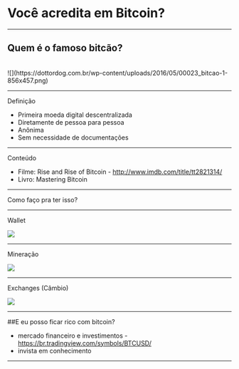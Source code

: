 # Você acredita em Bitcoin?

---

## Quem é o famoso bitcão?

<br>
![](https://dottordog.com.br/wp-content/uploads/2016/05/00023_bitcao-1-856x457.png)

---

Definição

- Primeira moeda digital descentralizada
- Diretamente de pessoa para pessoa
- Anônima
- Sem necessidade de documentações

---

Conteúdo

- Filme: Rise and Rise of Bitcoin - http://www.imdb.com/title/tt2821314/
- Livro: Mastering Bitcoin

---

Como faço pra ter isso?

---

Wallet

![](http://imag.malavida.com/mvimgbig/download-fs/bitcoin-wallet-13602-5.jpg)

---

Mineração

![](http://online.wsj.com/media/0201_cio_ledg_G_20160201185005.jpg)

---

Exchanges (Câmbio)

![](https://d1ic4altzx8ueg.cloudfront.net/finder-us/wp-uploads/2017/09/Exodus-wallet-interface-screenshot.png)


---

##E eu posso ficar rico com bitcoin?

- mercado financeiro e investimentos - https://br.tradingview.com/symbols/BTCUSD/
- invista em conhecimento

---
